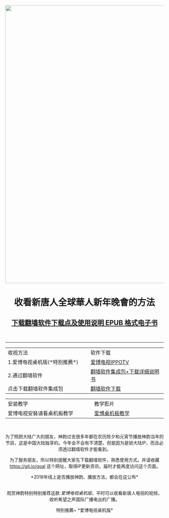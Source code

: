 	
<div align="center">
<IMG SRC="https://github.com/dfchunsring/drdr/blob/master/img-2/ShenYun-19-2.jpg?raw=true" width=880></a><br></div>

<div align="center"><h1>收看新唐人全球華人新年晚會的方法</h1>

[<div align="center"><h2>下载翻墙软件下载点及使用说明 EPUB 格式电子书</h2></div>](https://github.com/dfchunsring/drdr/blob/master/fg/fangqian.epub?raw=true)


<br />
<hr> 

<table>
<tr>
	<td width=490;>收视方法</td>
	<td width=400;>软件下载</td>
</tr>
<tr>
	<td>1.爱博电视桌机版(*特別推薦*)</td>
	<td><a href='https://github.com/dfchunsring/wer/blob/master/fq/GreeniPPOTV_Setup_Ver12Build944b.zip?raw=true'>爱博电视IPPOTV </a></td>
</tr>		

<tr>
	<td>2.通过翻墙软件</td>
	<td><a href='https://github.com/dfchunsring/wer/blob/master/fq/fangqian.epub?raw=true'>翻墙软件集成包+下载详细说明书</a></td>
</tr>

<tr>
	<td>点击下载翻墙软件集成包</td>
	<td><a href='https://github.com/gofun72/telove/blob/master/ff.md'>翻墙软件下载</a></td>
</tr>

</table>

<table>
		<td width=490;>安装教学</td>
		<td width=400;>教学影片</td>
<tr>
	<td>爱博电视安裝请看桌机板教学</td>
	<td><a href='https://github.com/dfchunsring/drdr/blob/master/intdv-installation-teaching/iPPOTV.mp4?raw=true'>爱博桌机板教学 </a>
</td>
</tr>
	
</tr>

</table>
<br />


为了照顾大陆广大的朋友，神韵过去很多年都在农历除夕和元宵节播放神韵当年的节目，这是中国大陆独享的。今年会不会有不清楚，但是因为是锁大陆IP，而且必须透过翻墙软件才能看到。

为了服务朋友，所以特别提醒大家先下载翻墙软件，熟悉使用方式。并请收藏  https://git.io/goal 这个网址，取得IP更新资讯，届时才能再度访问这个页面。

<div align="center">*2018年线上是否播放神韵、播放方法，都会在这公布* </div></br>

观赏神韵特别特别推荐这款 *爱博电视桌机版*，平时可以收看新唐人电视的视频，收听希望之声国际广播电台的广播。

<div align="center">特別推薦~  *爱博电视桌机版*</div></br>







